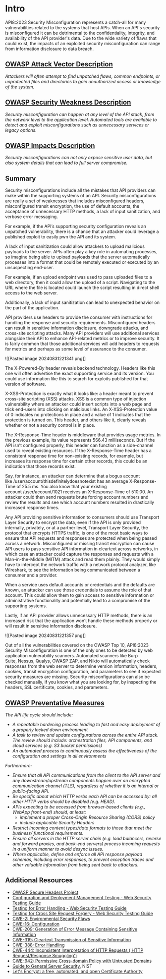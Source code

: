 # Intro

API8:2023 Security Misconfiguration represents a catch-all for many vulnerabilities related to the systems that host APIs. When an API's security is misconfigured it can be detrimental to the confidentiality, integrity, and availability of the API provider's data. Due to the wide variety of flaws that could exist, the impacts of an exploited security misconfiguration can range from information disclosure to data breach.

## [OWASP Attack Vector Description](https://owasp.org/API-Security/editions/2023/en/0xa8-security-misconfiguration/)

_Attackers will often attempt to find unpatched flaws, common endpoints, or unprotected files and directories to gain unauthorized access or knowledge of the system._

## [OWASP Security Weakness Description](https://owasp.org/API-Security/editions/2023/en/0xa8-security-misconfiguration/)

_Security misconfiguration can happen at any level of the API stack, from the network level to the application level. Automated tools are available to detect and exploit misconfigurations such as unnecessary services or legacy options._

## [OWASP Impacts Description](https://owasp.org/API-Security/editions/2023/en/0xa8-security-misconfiguration/)

_Security misconfigurations can not only expose sensitive user data, but also system details that can lead to full server compromise._

## Summary

Security misconfigurations include all the mistakes that API providers can make within the supporting systems of an API. Security misconfigurations are really a set of weaknesses that includes misconfigured headers, misconfigured transit encryption, the use of default accounts, the acceptance of unnecessary HTTP methods, a lack of input sanitization, and verbose error messaging.

For example, if the API’s supporting security configuration reveals an unpatched vulnerability, there is a chance that an attacker could leverage a published exploit to easily pwn the API and its system.

A lack of input sanitization could allow attackers to upload malicious payloads to the server. APIs often play a key role in automating processes, so imagine being able to upload payloads that the server automatically processes into a format that could be remotely executed or executed by an unsuspecting end-user.

For example, if an upload endpoint was used to pass uploaded files to a web directory, then it could allow the upload of a script. Navigating to the URL where the file is located could launch the script resulting in direct shell access to the web server.

Additionally, a lack of input sanitization can lead to unexpected behavior on the part of the application. 

API providers use headers to provide the consumer with instructions for handling the response and security requirements. Misconfigured headers can result in sensitive information disclosure, downgrade attacks, and cross-site scripting attacks. Many API providers will use additional services alongside their API to enhance API-related metrics or to improve security. It is fairly common that those additional services will add headers to requests for metrics and perhaps as some level of assurance to the consumer.

![[Pasted image 20240831221341.png]]

The X-Powered-By header reveals backend technology. Headers like this one will often advertise the exact supporting service and its version. You could use information like this to search for exploits published for that version of software.

X-XSS-Protection is exactly what it looks like: a header meant to prevent cross-site scripting (XSS) attacks. XSS is a common type of injection vulnerability where an attacker could insert scripts into a web page and trick end-users into clicking on malicious links. An X-XSS-Protection value of 0 indicates no protections in place and a value of 1 indicates that the protection is turned on. This header, and others like it, clearly reveals whether or not a security control is in place.

The X-Response-Time header is middleware that provides usage metrics. In the previous example, its value represents 566.43 milliseconds. But if the API isn’t configured properly, this header can function as a side-channel used to reveal existing resources. If the X-Response-Time header has a consistent response time for non-existing records, for example, but increases its response time for certain other records, this could be an indication that those records exist.

Say, for instance, an attacker can determine that a bogus account like /user/account/thisdefinitelydoesnotexist has an average X-Response-Time of 25.5 ms. You also know that your existing account /user/account/1021 receives an X-Response-Time of 510.00. An attacker could then send requests brute forcing account numbers and review the results and see which account numbers resulted in drastically increased response times.

Any API providing sensitive information to consumers should use Transport Layer Security to encrypt the data, even if the API is only provided internally, privately, or at a partner level, Transport Layer Security, the protocol that encrypts HTTPS traffic, is one of the most basic ways to ensure that API requests and responses are protected when being passed across a network. Misconfigured or missing transit encryption can cause API users to pass sensitive API information in cleartext across networks, in which case an attacker could capture the responses and requests with a Man-in-the-Middle (MITM) attack and read them plainly. They would simply have to intercept the network traffic with a network protocol analyzer, like Wireshark, to see the information being communicated between a consumer and a provider.

When a service uses default accounts or credentials and the defaults are known, an attacker can use those credentials to assume the role of that account. This could allow them to gain access to sensitive information or administrative functionality and potentially lead to a compromise of the supporting systems.

Lastly, if an API provider allows unnecessary HTTP methods, there is an increased risk that the application won’t handle these methods properly or will result in sensitive information disclosure.

![[Pasted image 20240831221357.png]]

Out of all the vulnerabilities covered on the OWASP Top 10, API8:2023 Security Misconfiguration is one of the only ones to be detected by web application vulnerability scanners. Automated scanners like Burp Suite, Nessus, Qualys, OWASP ZAP, and Nikto will automatically check responses from the web server to determine version information, headers, cookies, transit encryption configuration, and parameters to see if expected security measures are missing. Security misconfigurations can also be checked manually, if you know what you are looking for, by inspecting the headers, SSL certificate, cookies, and parameters.

## [OWASP Preventative Measures](https://owasp.org/API-Security/editions/2023/en/0xa8-security-misconfiguration/)

_The API life cycle should include:_

- _A repeatable hardening process leading to fast and easy deployment of a properly locked down environment_
- _A task to review and update configurations across the entire API stack. The review should include: orchestration files, API components, and cloud services (e.g. S3 bucket permissions)_
- _An automated process to continuously assess the effectiveness of the configuration and settings in all environments_

_Furthermore:_

- _Ensure that all API communications from the client to the API server and any downstream/upstream components happen over an encrypted communication channel (TLS), regardless of whether it is an internal or public-facing API._
- _Be specific about which HTTP verbs each API can be accessed by: all other HTTP verbs should be disabled (e.g. HEAD)._
- _APIs expecting to be accessed from browser-based clients (e.g., WebApp front-end) should, at least:_
    - _implement a proper Cross-Origin Resource Sharing (CORS) policy_
    - _include applicable Security Headers_
- _Restrict incoming content types/data formats to those that meet the business/ functional requirements._
- _Ensure all servers in the HTTP server chain (e.g. load balancers, reverse and forward proxies, and back-end servers) process incoming requests in a uniform manner to avoid desync issues._
- _Where applicable, define and enforce all API response payload schemas, including error responses, to prevent exception traces and other valuable information from being sent back to attackers._

## Additional Resources

- [OWASP Secure Headers Project](https://owasp.org/www-project-secure-headers/)
- [Configuration and Deployment Management Testing - Web Security Testing Guide](https://owasp.org/www-project-web-security-testing-guide/latest/4-Web_Application_Security_Testing/02-Configuration_and_Deployment_Management_Testing/README)
- [Testing for Error Handling - Web Security Testing Guide](https://owasp.org/www-project-web-security-testing-guide/latest/4-Web_Application_Security_Testing/08-Testing_for_Error_Handling/README)
- [Testing for Cross Site Request Forgery - Web Security Testing Guide](https://owasp.org/www-project-web-security-testing-guide/latest/4-Web_Application_Security_Testing/06-Session_Management_Testing/05-Testing_for_Cross_Site_Request_Forgery)
- [CWE-2: Environmental Security Flaws](https://cwe.mitre.org/data/definitions/2.html)
- [CWE-16: Configuration](https://cwe.mitre.org/data/definitions/16.html)
- [CWE-209: Generation of Error Message Containing Sensitive Information](https://cwe.mitre.org/data/definitions/209.html)
- [CWE-319: Cleartext Transmission of Sensitive Information](https://cwe.mitre.org/data/definitions/319.html)
- [CWE-388: Error Handling](https://cwe.mitre.org/data/definitions/388.html)
- [CWE-444: Inconsistent Interpretation of HTTP Requests ('HTTP Request/Response Smuggling')](https://cwe.mitre.org/data/definitions/444.html)
- [CWE-942: Permissive Cross-domain Policy with Untrusted Domains](https://cwe.mitre.org/data/definitions/942.html)
- [Guide to General Server Security](https://csrc.nist.gov/publications/detail/sp/800-123/final), NIST
- [Let's Encrypt: a free, automated, and open Certificate Authority](https://letsencrypt.org/)